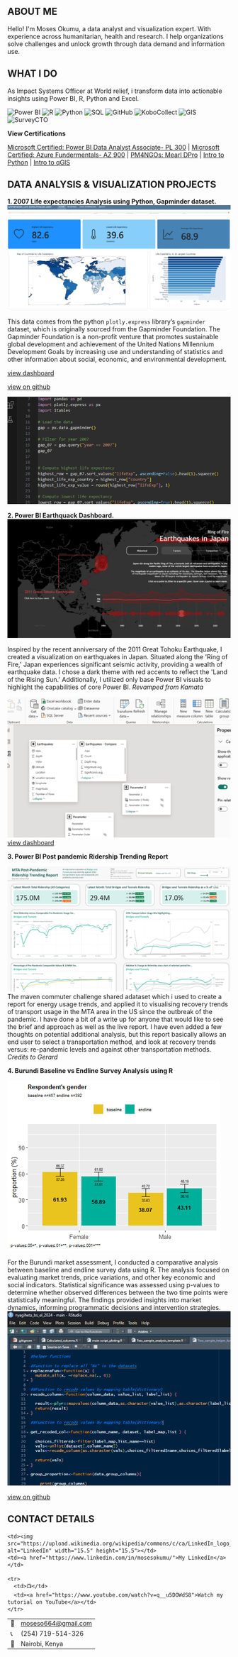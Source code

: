 <!--Section 1: Introduce your self-->
## ABOUT ME

Hello! I'm Moses Okumu, a data analyst and visualization expert. With experience across humanitarian, health and research. I help organizations solve challenges and unlock growth through data demand and information use.


<!--Mention your top/relevant skills here - core and soft skills-->
## WHAT I DO

As Impact Systems Officer at World relief, i transform data into actionable insights using Power BI, R, Python and Excel.

  ![Power BI](https://img.shields.io/badge/Power%20BI-F2C811?style=flat-square&logo=powerbi&logoColor=black)
  ![R](https://img.shields.io/badge/R-276DC3?style=flat-square&logo=r&logoColor=white)
  ![Python](https://img.shields.io/badge/Python-3776AB?style=flat-square&logo=python&logoColor=white)
  ![SQL](https://img.shields.io/badge/SQL-CC2927?style=flat-square&logo=microsoft-sql-server&logoColor=white)
  ![GitHub](https://img.shields.io/badge/GitHub-181717?style=flat-square&logo=github&logoColor=white)
  ![KoboCollect](https://img.shields.io/badge/KoboCollect-005BBB?style=flat-square&logo=kobotoolbox&logoColor=white)
  ![GIS](https://img.shields.io/badge/GIS-006747?style=flat-square&logo=esri&logoColor=white)
  ![SurveyCTO](https://img.shields.io/badge/SurveyCTO-005BBB?style=flat-square)

**View Certifications**

[Microsoft Certified: Power BI Data Analyst Associate- PL 300](https://github.com/Mose742/portfolio/blob/main/documents/Certifications%20-%20MosesOkumu-7399%20_%20Microsoft%20Learn.pdf) | 
[Microsoft Certified: Azure Fundermentals- AZ 900](https://github.com/Mose742/portfolio/blob/main/documents/azure_cert.pdf) | 
[PM4NGOs: Mearl DPro](https://github.com/Mose742/portfolio/blob/main/documents/mear_dpro.pdf) | 
[Intro to Python](https://github.com/Mose742/portfolio/blob/main/documents/python.pdf) | 
[Intro to qGIS](https://github.com/Mose742/portfolio/blob/main/documents/gis.pdf) 
<!--Section 2: List 3-4 key projects-->
## DATA ANALYSIS & VISUALIZATION PROJECTS

**1. 2007 Life expectancies Analysis using Python, Gapminder dataset.**
![image](gapminder.png)

This data comes from the python `plotly.express` library’s `gapminder` dataset, which is originally sourced from the Gapminder Foundation.
The Gapminder Foundation is a non-profit venture that promotes sustainable global development and achievement of the United Nations Millennium Development Goals by increasing use and understanding of statistics and other information about social, economic, and environmental development.

[view dashboard](https://mose742.github.io/my_first_repo_2025/gapminder_copy.html)

[view on github](https://github.com/Mose742/my_first_repo_2025/blob/main/gapminder_copy.qmd)

![image](code.png)

**2. Power BI Earthquack Dashboard.**
![image](earth1.png)

Inspired by the recent anniversary of the 2011 Great Tohoku Earthquake, I created a visualization on earthquakes in Japan. Situated along the 'Ring of Fire,' Japan experiences significant seismic activity, providing a wealth of earthquake data.
I chose a dark theme with red accents to reflect the 'Land of the Rising Sun.' Additionally, I utilized only base Power BI visuals to highlight the capabilities of core Power BI.
*Revamped from Kamata*

![image](model2.png)
[view dashboard](https://app.powerbi.com/view?r=eyJrIjoiMzUyMjVhOTItMjFlOC00NWQzLTk2NTItY2RlZWM4NGRmNjlkIiwidCI6ImU4ZjAzNDIxLWFjZGItNDE5MC04N2M0LTJlNDVkYWNkMmQxYSIsImMiOjF9)

**3. Power BI Post pandemic Ridership Trending Report**

![image](linkdn2025.png)
The maven commuter challenge shared adataset which i used to create a report for energy usage trends, and applied it to visualising recovery trends of transport usage in the MTA area in the US since the outbreak of the pandemic.
I have done a bit of a write up for anyone that would like to see the brief and approach as well as the live report. 
I have even added a few thoughts on potential additional analysis, but this report basically allows an end user to select a transportation method, and look at recovery trends versus: re-pandemic levels and against other transportation methods.
*Credits to Gerard*

**4. Burundi Baseline vs Endline Survey Analysis using R**

![image](R.png)

For the Burundi market assessment, I conducted a comparative analysis between baseline and endline survey data using R. The analysis focused on evaluating market trends, price variations, and other key economic and social indicators. Statistical significance was assessed using p-values to determine whether observed differences between the two time points were statistically meaningful. The findings provided insights into market dynamics, informing programmatic decisions and intervention strategies.
![image](r_script.png)

[view on github](https://github.com/Mose742/nyagiheta)

## CONTACT DETAILS

<table>
  <tbody>
    <tr>
      <td>📧</td>
      <td><a href="mailto:anietieetuk@gmail.com">moseso664@gmail.com</a></td>
    </tr>
    <tr>
      <td>📞</td>
      <td>(254) 719-514-326</td>
    </tr>
    <tr>
      <td>📍</td>
      <td>Nairobi, Kenya</td>
    </tr>
    
    <td><img src="https://upload.wikimedia.org/wikipedia/commons/c/ca/LinkedIn_logo_initials.png" alt="LinkedIn" width="15.5" height="15.5"></td>
    <td><a href="https://www.linkedin.com/in/mosesokumu/">My LinkedIn</a></td>

    <tr>
      <td>📺</td>
      <td><a href="https://www.youtube.com/watch?v=q__u5DOWdS8">Watch my tutorial on YouTube</a></td>
    </tr>
  </tbody>
</table>

   





